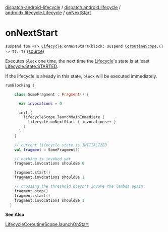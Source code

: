 [dispatch-android-lifecycle](../../index.md) / [dispatch.android.lifecycle](../index.md) / [androidx.lifecycle.Lifecycle](index.md) / [onNextStart](./on-next-start.md)

# onNextStart

`suspend fun <T> `[`Lifecycle`](https://developer.android.com/reference/androidx/androidx/lifecycle/Lifecycle.html)`.onNextStart(block: suspend `[`CoroutineScope`](https://kotlin.github.io/kotlinx.coroutines/kotlinx-coroutines-core/kotlinx.coroutines/-coroutine-scope/index.html)`.() -> T): T?` [(source)](https://github.com/RBusarow/Dispatch/tree/master/dispatch-android-lifecycle/src/main/java/dispatch/android/lifecycle/suspend.kt#L66)

Executes `block` one time, the next time the [Lifecycle](https://developer.android.com/reference/androidx/androidx/lifecycle/Lifecycle.html)'s state is at least [Lifecycle.State.STARTED](https://developer.android.com/reference/androidx/androidx/lifecycle/Lifecycle/State.html#STARTED).

If the lifecycle is already in this state, `block` will be executed immediately.

``` kotlin
runBlocking {

    class SomeFragment : Fragment() {

      var invocations = 0

      init {
        lifecycleScope.launchMainImmediate {
          lifecycle.onNextStart { invocations++ }
        }
      }
    }

    // current lifecycle state is INITIALIZED
    val fragment = SomeFragment()

    // nothing is invoked yet
    fragment.invocations shouldBe 0

    fragment.start()
    fragment.invocations shouldBe 1

    // crossing the threshold doesn't invoke the lambda again
    fragment.stop()
    fragment.start()
    fragment.invocations shouldBe 1
  }
```

**See Also**

[LifecycleCoroutineScope.launchOnStart](../-lifecycle-coroutine-scope/launch-on-start.md)

